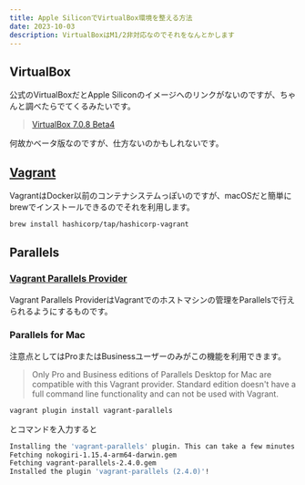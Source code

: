 ```yaml
---
title: Apple SiliconでVirtualBox環境を整える方法
date: 2023-10-03
description: VirtualBoxはM1/2非対応なのでそれをなんとかします
---
```


## VirtualBox

公式のVirtualBoxだとApple Siliconのイメージへのリンクがないのですが、ちゃんと調べたらでてくるみたいです。

> [VirtualBox 7.0.8 Beta4](https://download.virtualbox.org/virtualbox/7.0.8/VirtualBox-7.0.8_BETA4-156879-macOSArm64.dmg)


何故かベータ版なのですが、仕方ないのかもしれないです。

## [Vagrant](https://developer.hashicorp.com/vagrant/downloads?product_intent=vagrant)

VagrantはDocker以前のコンテナシステムっぽいのですが、macOSだと簡単にbrewでインストールできるのでそれを利用します。

```zsh
brew install hashicorp/tap/hashicorp-vagrant
```

## Parallels

### [Vagrant Parallels Provider](https://parallels.github.io/vagrant-parallels/docs/)

Vagrant Parallels ProviderはVagrantでのホストマシンの管理をParallelsで行えられるようにするものです。

### Parallels for Mac

注意点としてはProまたはBusinessユーザーのみがこの機能を利用できます。

> Only Pro and Business editions of Parallels Desktop for Mac are compatible with this Vagrant provider. Standard edition doesn't have a full command line functionality and can not be used with Vagrant.


```zsh
vagrant plugin install vagrant-parallels
```

とコマンドを入力すると
```zsh
Installing the 'vagrant-parallels' plugin. This can take a few minutes...
Fetching nokogiri-1.15.4-arm64-darwin.gem
Fetching vagrant-parallels-2.4.0.gem
Installed the plugin 'vagrant-parallels (2.4.0)'!
```